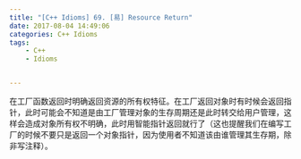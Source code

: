 ```yaml
---
title: "[C++ Idioms] 69. [易] Resource Return"
date: 2017-08-04 14:49:06
categories: C++ Idioms
tags:
    - C++
    - Idioms


---
```

在工厂函数返回时明确返回资源的所有权特征。<!--more-->在工厂返回对象时有时候会返回指针，此时可能会不知道是由工厂管理对象的生存周期还是此时转交给用户管理，这样会造成对象所有权不明确，此时用智能指针返回就行了（这也提醒我们在编写工厂的时候不要只是返回一个对象指针，因为使用者不知道该由谁管理其生存期，除非写注释）。